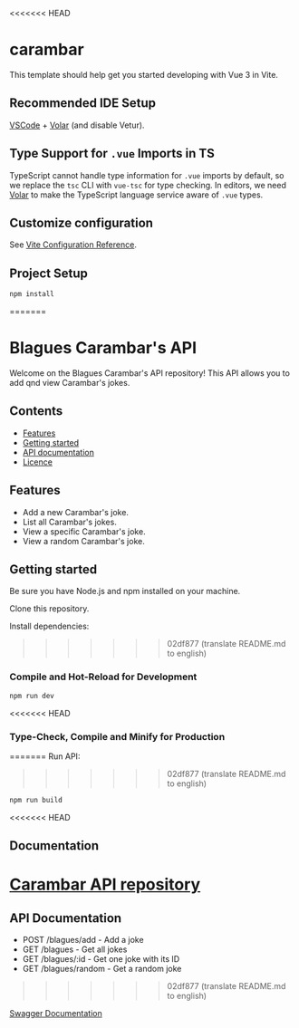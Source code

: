 <<<<<<< HEAD
# carambar

This template should help get you started developing with Vue 3 in Vite.

## Recommended IDE Setup

[VSCode](https://code.visualstudio.com/) + [Volar](https://marketplace.visualstudio.com/items?itemName=Vue.volar) (and disable Vetur).

## Type Support for `.vue` Imports in TS

TypeScript cannot handle type information for `.vue` imports by default, so we replace the `tsc` CLI with `vue-tsc` for type checking. In editors, we need [Volar](https://marketplace.visualstudio.com/items?itemName=Vue.volar) to make the TypeScript language service aware of `.vue` types.

## Customize configuration

See [Vite Configuration Reference](https://vitejs.dev/config/).

## Project Setup

```sh
npm install
```
=======
# Blagues Carambar's API

Welcome on the Blagues Carambar's API repository! This API allows you to add qnd view Carambar's jokes.

## Contents

- [Features](#features)
- [Getting started](#getting-started)
- [API documentation](#api-documentation)
- [Licence](#licence)

## Features

- Add a new Carambar's joke.
- List all Carambar's jokes.
- View a specific Carambar's joke.
- View a random Carambar's joke.

## Getting started

Be sure you have Node.js and npm installed on your machine.

Clone this repository.

Install dependencies:
>>>>>>> 02df877 (translate README.md to english)

### Compile and Hot-Reload for Development

```sh
npm run dev
```

<<<<<<< HEAD
### Type-Check, Compile and Minify for Production
=======
Run API:
>>>>>>> 02df877 (translate README.md to english)

```sh
npm run build
```

<<<<<<< HEAD
## Documentation

[Carambar API repository](https://github.com/jordan-tes-michel/carambar-api)
=======
## API Documentation

- POST /blagues/add - Add a joke
- GET /blagues - Get all jokes
- GET /blagues/:id - Get one joke with its ID
- GET /blagues/random - Get a random joke
>>>>>>> 02df877 (translate README.md to english)

[Swagger Documentation](https://app.swaggerhub.com/apis-docs/JORDANMICHEL13/Carambar_API/1.0.0)